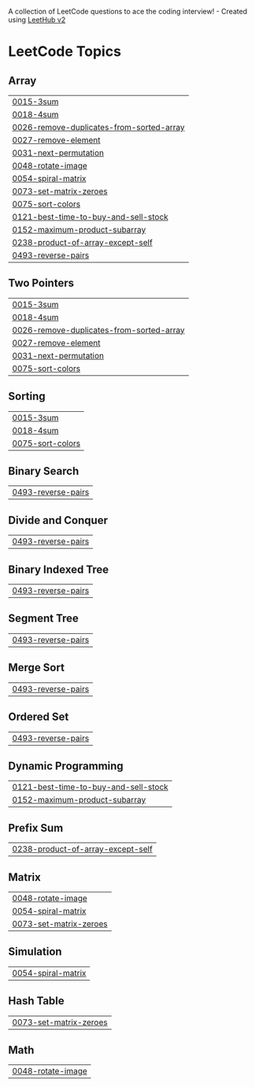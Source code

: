 A collection of LeetCode questions to ace the coding interview! - Created using [LeetHub v2](https://github.com/arunbhardwaj/LeetHub-2.0)
<!---LeetCode Topics Start-->
# LeetCode Topics
## Array
|  |
| ------- |
| [0015-3sum](https://github.com/Dipak-8/DSA-Array/tree/master/0015-3sum) |
| [0018-4sum](https://github.com/Dipak-8/DSA-Array/tree/master/0018-4sum) |
| [0026-remove-duplicates-from-sorted-array](https://github.com/Dipak-8/DSA-Array/tree/master/0026-remove-duplicates-from-sorted-array) |
| [0027-remove-element](https://github.com/Dipak-8/DSA-Array/tree/master/0027-remove-element) |
| [0031-next-permutation](https://github.com/Dipak-8/DSA-Array/tree/master/0031-next-permutation) |
| [0048-rotate-image](https://github.com/Dipak-8/DSA-Array/tree/master/0048-rotate-image) |
| [0054-spiral-matrix](https://github.com/Dipak-8/DSA-Array/tree/master/0054-spiral-matrix) |
| [0073-set-matrix-zeroes](https://github.com/Dipak-8/DSA-Array/tree/master/0073-set-matrix-zeroes) |
| [0075-sort-colors](https://github.com/Dipak-8/DSA-Array/tree/master/0075-sort-colors) |
| [0121-best-time-to-buy-and-sell-stock](https://github.com/Dipak-8/DSA-Array/tree/master/0121-best-time-to-buy-and-sell-stock) |
| [0152-maximum-product-subarray](https://github.com/Dipak-8/DSA-Array/tree/master/0152-maximum-product-subarray) |
| [0238-product-of-array-except-self](https://github.com/Dipak-8/DSA-Array/tree/master/0238-product-of-array-except-self) |
| [0493-reverse-pairs](https://github.com/Dipak-8/DSA-Array/tree/master/0493-reverse-pairs) |
## Two Pointers
|  |
| ------- |
| [0015-3sum](https://github.com/Dipak-8/DSA-Array/tree/master/0015-3sum) |
| [0018-4sum](https://github.com/Dipak-8/DSA-Array/tree/master/0018-4sum) |
| [0026-remove-duplicates-from-sorted-array](https://github.com/Dipak-8/DSA-Array/tree/master/0026-remove-duplicates-from-sorted-array) |
| [0027-remove-element](https://github.com/Dipak-8/DSA-Array/tree/master/0027-remove-element) |
| [0031-next-permutation](https://github.com/Dipak-8/DSA-Array/tree/master/0031-next-permutation) |
| [0075-sort-colors](https://github.com/Dipak-8/DSA-Array/tree/master/0075-sort-colors) |
## Sorting
|  |
| ------- |
| [0015-3sum](https://github.com/Dipak-8/DSA-Array/tree/master/0015-3sum) |
| [0018-4sum](https://github.com/Dipak-8/DSA-Array/tree/master/0018-4sum) |
| [0075-sort-colors](https://github.com/Dipak-8/DSA-Array/tree/master/0075-sort-colors) |
## Binary Search
|  |
| ------- |
| [0493-reverse-pairs](https://github.com/Dipak-8/DSA-Array/tree/master/0493-reverse-pairs) |
## Divide and Conquer
|  |
| ------- |
| [0493-reverse-pairs](https://github.com/Dipak-8/DSA-Array/tree/master/0493-reverse-pairs) |
## Binary Indexed Tree
|  |
| ------- |
| [0493-reverse-pairs](https://github.com/Dipak-8/DSA-Array/tree/master/0493-reverse-pairs) |
## Segment Tree
|  |
| ------- |
| [0493-reverse-pairs](https://github.com/Dipak-8/DSA-Array/tree/master/0493-reverse-pairs) |
## Merge Sort
|  |
| ------- |
| [0493-reverse-pairs](https://github.com/Dipak-8/DSA-Array/tree/master/0493-reverse-pairs) |
## Ordered Set
|  |
| ------- |
| [0493-reverse-pairs](https://github.com/Dipak-8/DSA-Array/tree/master/0493-reverse-pairs) |
## Dynamic Programming
|  |
| ------- |
| [0121-best-time-to-buy-and-sell-stock](https://github.com/Dipak-8/DSA-Array/tree/master/0121-best-time-to-buy-and-sell-stock) |
| [0152-maximum-product-subarray](https://github.com/Dipak-8/DSA-Array/tree/master/0152-maximum-product-subarray) |
## Prefix Sum
|  |
| ------- |
| [0238-product-of-array-except-self](https://github.com/Dipak-8/DSA-Array/tree/master/0238-product-of-array-except-self) |
## Matrix
|  |
| ------- |
| [0048-rotate-image](https://github.com/Dipak-8/DSA-Array/tree/master/0048-rotate-image) |
| [0054-spiral-matrix](https://github.com/Dipak-8/DSA-Array/tree/master/0054-spiral-matrix) |
| [0073-set-matrix-zeroes](https://github.com/Dipak-8/DSA-Array/tree/master/0073-set-matrix-zeroes) |
## Simulation
|  |
| ------- |
| [0054-spiral-matrix](https://github.com/Dipak-8/DSA-Array/tree/master/0054-spiral-matrix) |
## Hash Table
|  |
| ------- |
| [0073-set-matrix-zeroes](https://github.com/Dipak-8/DSA-Array/tree/master/0073-set-matrix-zeroes) |
## Math
|  |
| ------- |
| [0048-rotate-image](https://github.com/Dipak-8/DSA-Array/tree/master/0048-rotate-image) |
<!---LeetCode Topics End-->